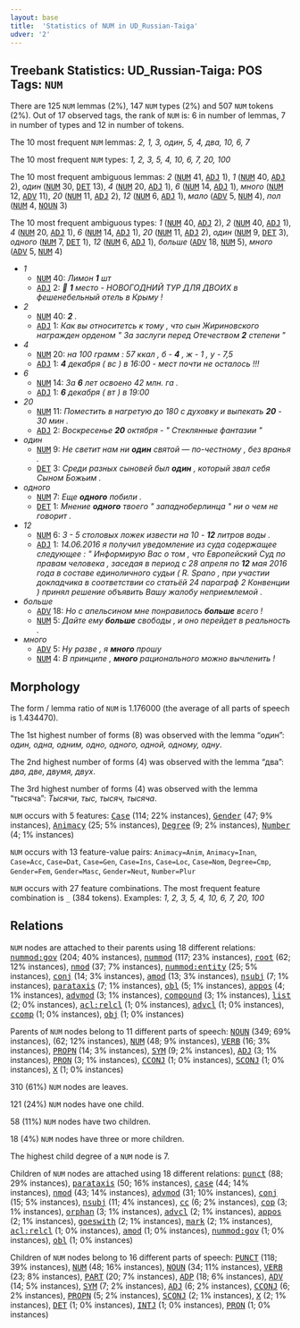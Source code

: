 ```yaml
---
layout: base
title:  'Statistics of NUM in UD_Russian-Taiga'
udver: '2'
---
```


## Treebank Statistics: UD_Russian-Taiga: POS Tags: `NUM`

There are 125 `NUM` lemmas (2%), 147 `NUM` types (2%) and 507 `NUM` tokens (2%).
Out of 17 observed tags, the rank of `NUM` is: 6 in number of lemmas, 7 in number of types and 12 in number of tokens.

The 10 most frequent `NUM` lemmas: <em>2, 1, 3, один, 5, 4, два, 10, 6, 7</em>

The 10 most frequent `NUM` types:  <em>1, 2, 3, 5, 4, 10, 6, 7, 20, 100</em>

The 10 most frequent ambiguous lemmas: <em>2</em> (<tt><a href="ru_taiga-pos-NUM.html">NUM</a></tt> 41, <tt><a href="ru_taiga-pos-ADJ.html">ADJ</a></tt> 1), <em>1</em> (<tt><a href="ru_taiga-pos-NUM.html">NUM</a></tt> 40, <tt><a href="ru_taiga-pos-ADJ.html">ADJ</a></tt> 2), <em>один</em> (<tt><a href="ru_taiga-pos-NUM.html">NUM</a></tt> 30, <tt><a href="ru_taiga-pos-DET.html">DET</a></tt> 13), <em>4</em> (<tt><a href="ru_taiga-pos-NUM.html">NUM</a></tt> 20, <tt><a href="ru_taiga-pos-ADJ.html">ADJ</a></tt> 1), <em>6</em> (<tt><a href="ru_taiga-pos-NUM.html">NUM</a></tt> 14, <tt><a href="ru_taiga-pos-ADJ.html">ADJ</a></tt> 1), <em>много</em> (<tt><a href="ru_taiga-pos-NUM.html">NUM</a></tt> 12, <tt><a href="ru_taiga-pos-ADV.html">ADV</a></tt> 11), <em>20</em> (<tt><a href="ru_taiga-pos-NUM.html">NUM</a></tt> 11, <tt><a href="ru_taiga-pos-ADJ.html">ADJ</a></tt> 2), <em>12</em> (<tt><a href="ru_taiga-pos-NUM.html">NUM</a></tt> 6, <tt><a href="ru_taiga-pos-ADJ.html">ADJ</a></tt> 1), <em>мало</em> (<tt><a href="ru_taiga-pos-ADV.html">ADV</a></tt> 5, <tt><a href="ru_taiga-pos-NUM.html">NUM</a></tt> 4), <em>пол</em> (<tt><a href="ru_taiga-pos-NUM.html">NUM</a></tt> 4, <tt><a href="ru_taiga-pos-NOUN.html">NOUN</a></tt> 3)

The 10 most frequent ambiguous types:  <em>1</em> (<tt><a href="ru_taiga-pos-NUM.html">NUM</a></tt> 40, <tt><a href="ru_taiga-pos-ADJ.html">ADJ</a></tt> 2), <em>2</em> (<tt><a href="ru_taiga-pos-NUM.html">NUM</a></tt> 40, <tt><a href="ru_taiga-pos-ADJ.html">ADJ</a></tt> 1), <em>4</em> (<tt><a href="ru_taiga-pos-NUM.html">NUM</a></tt> 20, <tt><a href="ru_taiga-pos-ADJ.html">ADJ</a></tt> 1), <em>6</em> (<tt><a href="ru_taiga-pos-NUM.html">NUM</a></tt> 14, <tt><a href="ru_taiga-pos-ADJ.html">ADJ</a></tt> 1), <em>20</em> (<tt><a href="ru_taiga-pos-NUM.html">NUM</a></tt> 11, <tt><a href="ru_taiga-pos-ADJ.html">ADJ</a></tt> 2), <em>один</em> (<tt><a href="ru_taiga-pos-NUM.html">NUM</a></tt> 9, <tt><a href="ru_taiga-pos-DET.html">DET</a></tt> 3), <em>одного</em> (<tt><a href="ru_taiga-pos-NUM.html">NUM</a></tt> 7, <tt><a href="ru_taiga-pos-DET.html">DET</a></tt> 1), <em>12</em> (<tt><a href="ru_taiga-pos-NUM.html">NUM</a></tt> 6, <tt><a href="ru_taiga-pos-ADJ.html">ADJ</a></tt> 1), <em>больше</em> (<tt><a href="ru_taiga-pos-ADV.html">ADV</a></tt> 18, <tt><a href="ru_taiga-pos-NUM.html">NUM</a></tt> 5), <em>много</em> (<tt><a href="ru_taiga-pos-ADV.html">ADV</a></tt> 5, <tt><a href="ru_taiga-pos-NUM.html">NUM</a></tt> 4)


* <em>1</em>
  * <tt><a href="ru_taiga-pos-NUM.html">NUM</a></tt> 40: <em>Лимон <b>1</b> шт</em>
  * <tt><a href="ru_taiga-pos-ADJ.html">ADJ</a></tt> 2: <em>🌴 <b>1</b> место - НОВОГОДНИЙ ТУР ДЛЯ ДВОИХ в фешенебельный отель в Крыму !</em>
* <em>2</em>
  * <tt><a href="ru_taiga-pos-NUM.html">NUM</a></tt> 40: <em><b>2</b> .</em>
  * <tt><a href="ru_taiga-pos-ADJ.html">ADJ</a></tt> 1: <em>Как вы относитетсь к тому , что сын Жириновского награжден орденом " За заслуги перед Отечеством <b>2</b> степени "</em>
* <em>4</em>
  * <tt><a href="ru_taiga-pos-NUM.html">NUM</a></tt> 20: <em>на 100 грамм : 57 ккал , б - <b>4</b> , ж - 1 , у - 7,5</em>
  * <tt><a href="ru_taiga-pos-ADJ.html">ADJ</a></tt> 1: <em><b>4</b> декабря ( вс ) в 16:00 - мест почти не осталось !!!</em>
* <em>6</em>
  * <tt><a href="ru_taiga-pos-NUM.html">NUM</a></tt> 14: <em>За <b>6</b> лет освоено 42 млн. га .</em>
  * <tt><a href="ru_taiga-pos-ADJ.html">ADJ</a></tt> 1: <em><b>6</b> декабря ( вт ) в 19:00</em>
* <em>20</em>
  * <tt><a href="ru_taiga-pos-NUM.html">NUM</a></tt> 11: <em>Поместить в нагретую до 180 с духовку и выпекать <b>20</b> - 30 мин .</em>
  * <tt><a href="ru_taiga-pos-ADJ.html">ADJ</a></tt> 2: <em>Воскресенье <b>20</b> октября - " Стеклянные фантазии "</em>
* <em>один</em>
  * <tt><a href="ru_taiga-pos-NUM.html">NUM</a></tt> 9: <em>Не светит нам ни <b>один</b> святой — по-честному , без вранья .</em>
  * <tt><a href="ru_taiga-pos-DET.html">DET</a></tt> 3: <em>Среди разных сыновей был <b>один</b> , который звал себя Сыном Божьим .</em>
* <em>одного</em>
  * <tt><a href="ru_taiga-pos-NUM.html">NUM</a></tt> 7: <em>Еще <b>одного</b> побили .</em>
  * <tt><a href="ru_taiga-pos-DET.html">DET</a></tt> 1: <em>Мнение <b>одного</b> твоего " западноберлинца " ни о чем не говорит .</em>
* <em>12</em>
  * <tt><a href="ru_taiga-pos-NUM.html">NUM</a></tt> 6: <em>3 - 5 столовых ложек извести на 10 - <b>12</b> литров воды .</em>
  * <tt><a href="ru_taiga-pos-ADJ.html">ADJ</a></tt> 1: <em>14.06.2016 я получил уведомление из суда содержащее следующее : " Информирую Вас о том , что Европейский Суд по правам человека , заседая в период с 28 апреля по <b>12</b> мая 2016 года в составе единоличного судьи ( R. Spano , при участии докладчика в соответствии со статьёй 24 параграф 2 Конвенции ) принял решение объявить Вашу жалобу неприемлемой .</em>
* <em>больше</em>
  * <tt><a href="ru_taiga-pos-ADV.html">ADV</a></tt> 18: <em>Но с апельсином мне понравилось <b>больше</b> всего !</em>
  * <tt><a href="ru_taiga-pos-NUM.html">NUM</a></tt> 5: <em>Дайте ему <b>больше</b> свободы , и оно перейдет в реальность .</em>
* <em>много</em>
  * <tt><a href="ru_taiga-pos-ADV.html">ADV</a></tt> 5: <em>Ну разве , я <b>много</b> прошу</em>
  * <tt><a href="ru_taiga-pos-NUM.html">NUM</a></tt> 4: <em>В принципе , <b>много</b> рационального можно вычленить !</em>

## Morphology

The form / lemma ratio of `NUM` is 1.176000 (the average of all parts of speech is 1.434470).

The 1st highest number of forms (8) was observed with the lemma “один”: <em>один, одна, одним, одно, одного, одной, одному, одну</em>.

The 2nd highest number of forms (4) was observed with the lemma “два”: <em>два, две, двумя, двух</em>.

The 3rd highest number of forms (4) was observed with the lemma “тысяча”: <em>Тысячи, тыс, тысяч, тысяча</em>.

`NUM` occurs with 5 features: <tt><a href="ru_taiga-feat-Case.html">Case</a></tt> (114; 22% instances), <tt><a href="ru_taiga-feat-Gender.html">Gender</a></tt> (47; 9% instances), <tt><a href="ru_taiga-feat-Animacy.html">Animacy</a></tt> (25; 5% instances), <tt><a href="ru_taiga-feat-Degree.html">Degree</a></tt> (9; 2% instances), <tt><a href="ru_taiga-feat-Number.html">Number</a></tt> (4; 1% instances)

`NUM` occurs with 13 feature-value pairs: `Animacy=Anim`, `Animacy=Inan`, `Case=Acc`, `Case=Dat`, `Case=Gen`, `Case=Ins`, `Case=Loc`, `Case=Nom`, `Degree=Cmp`, `Gender=Fem`, `Gender=Masc`, `Gender=Neut`, `Number=Plur`

`NUM` occurs with 27 feature combinations.
The most frequent feature combination is `_` (384 tokens).
Examples: <em>1, 2, 3, 5, 4, 10, 6, 7, 20, 100</em>


## Relations

`NUM` nodes are attached to their parents using 18 different relations: <tt><a href="ru_taiga-dep-nummod-gov.html">nummod:gov</a></tt> (204; 40% instances), <tt><a href="ru_taiga-dep-nummod.html">nummod</a></tt> (117; 23% instances), <tt><a href="ru_taiga-dep-root.html">root</a></tt> (62; 12% instances), <tt><a href="ru_taiga-dep-nmod.html">nmod</a></tt> (37; 7% instances), <tt><a href="ru_taiga-dep-nummod-entity.html">nummod:entity</a></tt> (25; 5% instances), <tt><a href="ru_taiga-dep-conj.html">conj</a></tt> (14; 3% instances), <tt><a href="ru_taiga-dep-amod.html">amod</a></tt> (13; 3% instances), <tt><a href="ru_taiga-dep-nsubj.html">nsubj</a></tt> (7; 1% instances), <tt><a href="ru_taiga-dep-parataxis.html">parataxis</a></tt> (7; 1% instances), <tt><a href="ru_taiga-dep-obl.html">obl</a></tt> (5; 1% instances), <tt><a href="ru_taiga-dep-appos.html">appos</a></tt> (4; 1% instances), <tt><a href="ru_taiga-dep-advmod.html">advmod</a></tt> (3; 1% instances), <tt><a href="ru_taiga-dep-compound.html">compound</a></tt> (3; 1% instances), <tt><a href="ru_taiga-dep-list.html">list</a></tt> (2; 0% instances), <tt><a href="ru_taiga-dep-acl-relcl.html">acl:relcl</a></tt> (1; 0% instances), <tt><a href="ru_taiga-dep-advcl.html">advcl</a></tt> (1; 0% instances), <tt><a href="ru_taiga-dep-ccomp.html">ccomp</a></tt> (1; 0% instances), <tt><a href="ru_taiga-dep-obj.html">obj</a></tt> (1; 0% instances)

Parents of `NUM` nodes belong to 11 different parts of speech: <tt><a href="ru_taiga-pos-NOUN.html">NOUN</a></tt> (349; 69% instances),  (62; 12% instances), <tt><a href="ru_taiga-pos-NUM.html">NUM</a></tt> (48; 9% instances), <tt><a href="ru_taiga-pos-VERB.html">VERB</a></tt> (16; 3% instances), <tt><a href="ru_taiga-pos-PROPN.html">PROPN</a></tt> (14; 3% instances), <tt><a href="ru_taiga-pos-SYM.html">SYM</a></tt> (9; 2% instances), <tt><a href="ru_taiga-pos-ADJ.html">ADJ</a></tt> (3; 1% instances), <tt><a href="ru_taiga-pos-PRON.html">PRON</a></tt> (3; 1% instances), <tt><a href="ru_taiga-pos-CCONJ.html">CCONJ</a></tt> (1; 0% instances), <tt><a href="ru_taiga-pos-SCONJ.html">SCONJ</a></tt> (1; 0% instances), <tt><a href="ru_taiga-pos-X.html">X</a></tt> (1; 0% instances)

310 (61%) `NUM` nodes are leaves.

121 (24%) `NUM` nodes have one child.

58 (11%) `NUM` nodes have two children.

18 (4%) `NUM` nodes have three or more children.

The highest child degree of a `NUM` node is 7.

Children of `NUM` nodes are attached using 18 different relations: <tt><a href="ru_taiga-dep-punct.html">punct</a></tt> (88; 29% instances), <tt><a href="ru_taiga-dep-parataxis.html">parataxis</a></tt> (50; 16% instances), <tt><a href="ru_taiga-dep-case.html">case</a></tt> (44; 14% instances), <tt><a href="ru_taiga-dep-nmod.html">nmod</a></tt> (43; 14% instances), <tt><a href="ru_taiga-dep-advmod.html">advmod</a></tt> (31; 10% instances), <tt><a href="ru_taiga-dep-conj.html">conj</a></tt> (15; 5% instances), <tt><a href="ru_taiga-dep-nsubj.html">nsubj</a></tt> (11; 4% instances), <tt><a href="ru_taiga-dep-cc.html">cc</a></tt> (6; 2% instances), <tt><a href="ru_taiga-dep-cop.html">cop</a></tt> (3; 1% instances), <tt><a href="ru_taiga-dep-orphan.html">orphan</a></tt> (3; 1% instances), <tt><a href="ru_taiga-dep-advcl.html">advcl</a></tt> (2; 1% instances), <tt><a href="ru_taiga-dep-appos.html">appos</a></tt> (2; 1% instances), <tt><a href="ru_taiga-dep-goeswith.html">goeswith</a></tt> (2; 1% instances), <tt><a href="ru_taiga-dep-mark.html">mark</a></tt> (2; 1% instances), <tt><a href="ru_taiga-dep-acl-relcl.html">acl:relcl</a></tt> (1; 0% instances), <tt><a href="ru_taiga-dep-amod.html">amod</a></tt> (1; 0% instances), <tt><a href="ru_taiga-dep-nummod-gov.html">nummod:gov</a></tt> (1; 0% instances), <tt><a href="ru_taiga-dep-obl.html">obl</a></tt> (1; 0% instances)

Children of `NUM` nodes belong to 16 different parts of speech: <tt><a href="ru_taiga-pos-PUNCT.html">PUNCT</a></tt> (118; 39% instances), <tt><a href="ru_taiga-pos-NUM.html">NUM</a></tt> (48; 16% instances), <tt><a href="ru_taiga-pos-NOUN.html">NOUN</a></tt> (34; 11% instances), <tt><a href="ru_taiga-pos-VERB.html">VERB</a></tt> (23; 8% instances), <tt><a href="ru_taiga-pos-PART.html">PART</a></tt> (20; 7% instances), <tt><a href="ru_taiga-pos-ADP.html">ADP</a></tt> (18; 6% instances), <tt><a href="ru_taiga-pos-ADV.html">ADV</a></tt> (14; 5% instances), <tt><a href="ru_taiga-pos-SYM.html">SYM</a></tt> (7; 2% instances), <tt><a href="ru_taiga-pos-ADJ.html">ADJ</a></tt> (6; 2% instances), <tt><a href="ru_taiga-pos-CCONJ.html">CCONJ</a></tt> (6; 2% instances), <tt><a href="ru_taiga-pos-PROPN.html">PROPN</a></tt> (5; 2% instances), <tt><a href="ru_taiga-pos-SCONJ.html">SCONJ</a></tt> (2; 1% instances), <tt><a href="ru_taiga-pos-X.html">X</a></tt> (2; 1% instances), <tt><a href="ru_taiga-pos-DET.html">DET</a></tt> (1; 0% instances), <tt><a href="ru_taiga-pos-INTJ.html">INTJ</a></tt> (1; 0% instances), <tt><a href="ru_taiga-pos-PRON.html">PRON</a></tt> (1; 0% instances)

